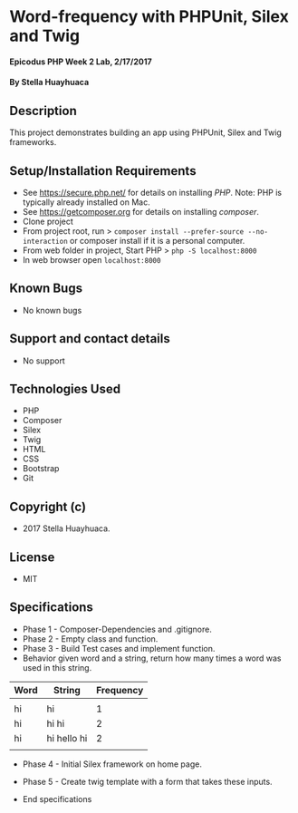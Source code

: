 # Word-frequency with PHPUnit, Silex and Twig

#### Epicodus PHP Week 2 Lab, 2/17/2017

#### By Stella Huayhuaca

## Description

This project demonstrates building an app using PHPUnit, Silex and Twig frameworks.

## Setup/Installation Requirements
* See https://secure.php.net/ for details on installing _PHP_.  Note: PHP is typically already installed on Mac.
* See https://getcomposer.org for details on installing _composer_.
* Clone project
* From project root, run > `composer install --prefer-source --no-interaction` or composer install if it is a personal computer.
* From web folder in project, Start PHP > `php -S localhost:8000`
* In web browser open `localhost:8000`

## Known Bugs
* No known bugs

## Support and contact details
* No support

## Technologies Used
* PHP
* Composer
* Silex
* Twig
* HTML
* CSS
* Bootstrap
* Git

## Copyright (c)
* 2017 Stella Huayhuaca.

## License
* MIT

## Specifications
* Phase 1 - Composer-Dependencies and .gitignore.
* Phase 2 - Empty class and function.
* Phase 3 - Build Test cases and implement function.
* Behavior given word and a string, return how many times a word was used in this string.

| Word         | String                     | Frequency                           |
|--------------|----------------------------|-------------------------------------|
|              |                            |                                     |
| hi           | hi                         |  1                                  |
| hi           | hi hi                      |  2                                  |
| hi           | hi hello hi                |  2                                  |
|              |                            |                                     |

* Phase 4 - Initial Silex framework on home page.
* Phase 5 - Create twig template with a form that takes these inputs.

* End specifications
